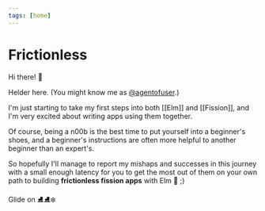 ```yaml
---
tags: [home]
---
```


# Frictionless

Hi there! 👋

Helder here. (You might know me as [@agentofuser](https://agentofuser.com).)

I'm just starting to take my first steps into both [[Elm]] and [[Fission]], and
I'm very excited about writing apps using them together.

Of course, being a n00b is the best time to put yourself into a beginner's
shoes, and a beginner's instructions are often more helpful to another beginner
than an expert's.

So hopefully I'll manage to report my mishaps and successes in this journey
with a small enough latency for you to get the most out of them on your own
path to building **frictionless fission apps** with Elm 🌳 ;)

Glide on ⛸⛸❄️

